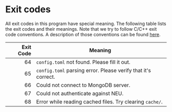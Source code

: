 # Exit codes

All exit codes in this program have special meaning. The following table lists
the exit codes and their meanings. Note that we try to follow C/C++ exit code
conventions. A description of those conventions can be found [here][meanings].

| Exit Code | Meaning |
| ---: | --- |
| 64 | `config.toml` not found. Please fill it out. |
| 65 | `config.toml` parsing error. Please verify that it's correct. |
| 66 | Could not connect to MongoDB server. |
| 67 | Could not authenticate against NEU. |
| 68 | Error while reading cached files. Try clearing `cache/`. |

[meanings]: http://tldp.org/LDP/abs/html/exitcodes.html
